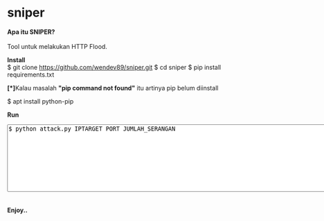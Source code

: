 # sniper

<b>Apa itu SNIPER?</b>
<br />
<br />
Tool untuk melakukan HTTP Flood.

<b>Install</b>
<br />
$ git clone https://github.com/wendev89/sniper.git
$ cd sniper
$ pip install requirements.txt

<b>[*]</b>Kalau masalah <b>"pip command not found"</b> itu artinya pip belum diinstall

$ apt install python-pip

<b>Run</b>
<br />
<textarea cols="100" rows="10">$ python attack.py IPTARGET PORT JUMLAH_SERANGAN</textarea>
<br />
<br />
<br />
<b>Enjoy..</b>


